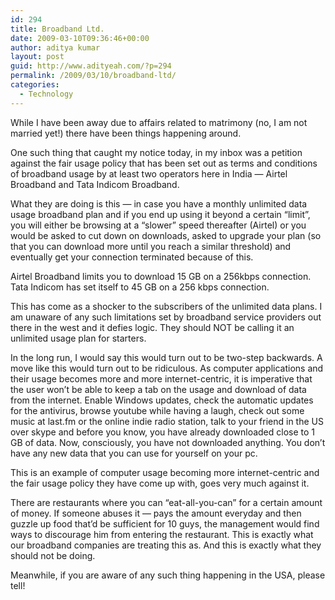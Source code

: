 ```yaml
---
id: 294
title: Broadband Ltd.
date: 2009-03-10T09:36:46+00:00
author: aditya kumar
layout: post
guid: http://www.adityeah.com/?p=294
permalink: /2009/03/10/broadband-ltd/
categories:
  - Technology
---
```

While I have been away due to affairs related to matrimony (no, I am not married yet!) there have been things happening around.

One such thing that caught my notice today, in my inbox was a petition against the fair usage policy that has been set out as terms and conditions of broadband usage by at least two operators here in India &#8212; Airtel Broadband and Tata Indicom Broadband.

What they are doing is this &#8212; in case you have a monthly unlimited data usage broadband plan and if you end up using it beyond a certain &#8220;limit&#8221;, you will either be browsing at a &#8220;slower&#8221; speed thereafter (Airtel) or you would be asked to cut down on downloads, asked to upgrade your plan (so that you can download more until you reach a similar threshold) and eventually get your connection terminated because of this.

Airtel Broadband limits you to download 15 GB on a 256kbps connection. Tata Indicom has set itself to 45 GB on a 256 kbps connection.

This has come as a shocker to the subscribers of the unlimited data plans. I am unaware of any such limitations set by broadband service providers out there in the west and it defies logic. They should NOT be calling it an unlimited usage plan for starters.

In the long run, I would say this would turn out to be two-step backwards. A move like this would turn out to be ridiculous. As computer applications and their usage becomes more and more internet-centric, it is imperative that the user won&#8217;t be able to keep a tab on the usage and download of data from the internet. Enable Windows updates, check the automatic updates for the antivirus, browse youtube while having a laugh, check out some music at last.fm or the online indie radio station, talk to your friend in the US over skype and before you know, you have already downloaded close to 1 GB of data. Now, consciously, you have not downloaded anything. You don&#8217;t have any new data that you can use for yourself on your pc. 

This is an example of computer usage becoming more internet-centric and the fair usage policy they have come up with, goes very much against it.

There are restaurants where you can &#8220;eat-all-you-can&#8221; for a certain amount of money. If someone abuses it &#8212; pays the amount everyday and then guzzle up food that&#8217;d be sufficient for 10 guys, the management would find ways to discourage him from entering the restaurant. This is exactly what our broadband companies are treating this as. And this is exactly what they should not be doing. 

Meanwhile, if you are aware of any such thing happening in the USA, please tell!